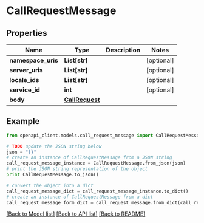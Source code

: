 # CallRequestMessage


## Properties
Name | Type | Description | Notes
------------ | ------------- | ------------- | -------------
**namespace_uris** | **List[str]** |  | [optional] 
**server_uris** | **List[str]** |  | [optional] 
**locale_ids** | **List[str]** |  | [optional] 
**service_id** | **int** |  | [optional] 
**body** | [**CallRequest**](CallRequest.md) |  | 

## Example

```python
from openapi_client.models.call_request_message import CallRequestMessage

# TODO update the JSON string below
json = "{}"
# create an instance of CallRequestMessage from a JSON string
call_request_message_instance = CallRequestMessage.from_json(json)
# print the JSON string representation of the object
print CallRequestMessage.to_json()

# convert the object into a dict
call_request_message_dict = call_request_message_instance.to_dict()
# create an instance of CallRequestMessage from a dict
call_request_message_form_dict = call_request_message.from_dict(call_request_message_dict)
```
[[Back to Model list]](../README.md#documentation-for-models) [[Back to API list]](../README.md#documentation-for-api-endpoints) [[Back to README]](../README.md)


